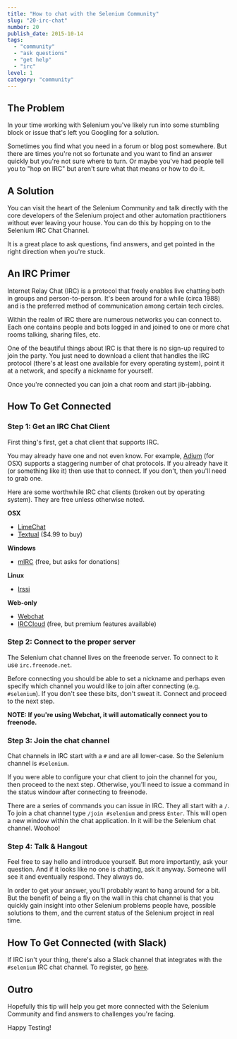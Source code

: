 ```yaml
---
title: "How to chat with the Selenium Community"
slug: "20-irc-chat"
number: 20
publish_date: 2015-10-14
tags:
  - "community"
  - "ask questions"
  - "get help"
  - "irc"
level: 1
category: "community"
---
```


## The Problem

In your time working with Selenium you've likely run into some stumbling block or issue that's left you Googling for a solution.

Sometimes you find what you need in a forum or blog post somewhere. But there are times you're not so fortunate and you want to find an answer quickly but you're not sure where to turn. Or maybe you've had people tell you to "hop on IRC" but aren't sure what that means or how to do it.

## A Solution

You can visit the heart of the Selenium Community and talk directly with the core developers of the Selenium project and other automation practitioners without ever leaving your house. You can do this by hopping on to the Selenium IRC Chat Channel.

It is a great place to ask questions, find answers, and get pointed in the right direction when you're stuck.

## An IRC Primer

 Internet Relay Chat (IRC) is a protocol that freely enables live chatting both in groups and person-to-person. It's been around for a while (circa 1988) and is the preferred method of communication among certain tech circles.

Within the realm of IRC there are numerous networks you can connect to. Each one contains people and bots logged in and joined to one or more chat rooms talking, sharing files, etc.

One of the beautiful things about IRC is that there is no sign-up required to join the party. You just need to download a client that handles the IRC protocol (there's at least one available for every operating system), point it at a network, and specify a nickname for yourself.

Once you're connected you can join a chat room and start jib-jabbing.

## How To Get Connected

### Step 1: Get an IRC Chat Client

First thing's first, get a chat client that supports IRC.

You may already have one and not even know. For example, [Adium](https://adium.im/) (for OSX) supports a staggering number of chat protocols. If you already have it (or something like it) then use that to connect. If you don't, then you'll need to grab one.

Here are some worthwhile IRC chat clients (broken out by operating system). They are free unless otherwise noted.

__OSX__

+ [LimeChat](http://limechat.net/mac/)
+ [Textual](http://www.codeux.com/textual/) ($4.99 to buy)

__Windows__

+ [mIRC](http://www.mirc.com/?/) (free, but asks for donations)

__Linux__

+ [Irssi](http://www.irssi.org/)

__Web-only__

+ [Webchat](http://webchat.freenode.net/)
+ [IRCCloud](https://www.irccloud.com/) (free, but premium features available)

### Step 2: Connect to the proper server

The Selenium chat channel lives on the freenode server. To connect to it use `irc.freenode.net`.

Before connecting you should be able to set a nickname and perhaps even specify which channel you would like to join after connecting (e.g. `#selenium`). If you don't see these bits, don't sweat it. Connect and proceed to the next step.

__NOTE: If you're using Webchat, it will automatically connect you to freenode.__

### Step 3: Join the chat channel

Chat channels in IRC start with a `#` and are all lower-case. So the Selenium channel is `#selenium`.

If you were able to configure your chat client to join the channel for you, then proceed to the next step. Otherwise, you'll need to issue a command in the status window after connecting to freenode.

There are a series of commands you can issue in IRC. They all start with a `/`. To join a chat channel type `/join #selenium` and press `Enter`. This will open a new window within the chat application. In it will be the Selenium chat channel. Woohoo!

### Step 4: Talk & Hangout

Feel free to say hello and introduce yourself. But more importantly, ask your question. And if it looks like no one is chatting, ask it anyway. Someone will see it and eventually respond. They always do.

In order to get your answer, you'll probably want to hang around for a bit. But the benefit of being a fly on the wall in this chat channel is that you quickly gain insight into other Selenium problems people have, possible solutions to them, and the current status of the Selenium project in real time.

## How To Get Connected (with Slack)

If IRC isn't your thing, there's also a Slack channel that integrates with the `#selenium` IRC chat channel. To register, go [here](https://seleniumhq.herokuapp.com/).

## Outro

Hopefully this tip will help you get more connected with the Selenium Community and find answers to challenges you're facing.

Happy Testing!
